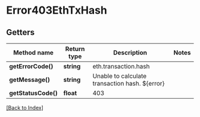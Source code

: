 # Error403EthTxHash

## Getters

Method name | Return type | Description | Notes
------------ | ------------- | ------------- | -------------
**getErrorCode()** | **string** | eth.transaction.hash |
**getMessage()** | **string** | Unable to calculate transaction hash. ${error} |
**getStatusCode()** | **float** | 403 |

[[Back to Index]](../index.md)
